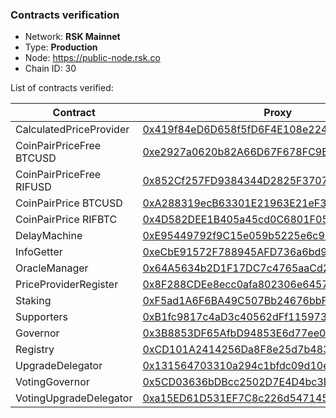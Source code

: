 ### Contracts verification

* Network: **RSK Mainnet**
* Type: **Production**
* Node: https://public-node.rsk.co
* Chain ID: 30

List of contracts verified:

| Contract                 | Proxy                                                                                                                                                   | Implementation                                                                                                                                          |
|--------------------------|---------------------------------------------------------------------------------------------------------------------------------------------------------|---------------------------------------------------------------------------------------------------------------------------------------------------------|
| CalculatedPriceProvider  | [0x419f84eD6D658f5fD6F4E108e224C77F0CA328c4](https://explorer.rsk.co/address/0x419f84eD6D658f5fD6F4E108e224C77F0CA328c4?__tab=transactions&__ctab=Code) | [0xC1A86FAF36Cd3C934a892e033e6a306fF29d8Fc8](https://explorer.rsk.co/address/0xC1A86FAF36Cd3C934a892e033e6a306fF29d8Fc8?__tab=transactions&__ctab=Code) |
| CoinPairPriceFree BTCUSD | [0xe2927a0620b82A66D67F678FC9B826b0E01b1BFd](https://explorer.rsk.co/address/0xe2927a0620b82A66D67F678FC9B826b0E01b1BFd?__tab=transactions&__ctab=Code) | [0xa7E86Af8eb19E3DAB8e7353cB27D286372AaC87d](https://explorer.rsk.co/address/0xa7E86Af8eb19E3DAB8e7353cB27D286372AaC87d?__tab=transactions&__ctab=Code) |
| CoinPairPriceFree RIFUSD | [0x852Cf257FD9384344D2825F3707283620C066092](https://explorer.rsk.co/address/0x852Cf257FD9384344D2825F3707283620C066092?__tab=transactions&__ctab=Code) | [0xe1c2205dC6429512e88859114392540CC802DaE2](https://explorer.rsk.co/address/0xe1c2205dC6429512e88859114392540CC802DaE2?__tab=transactions&__ctab=Code) |
| CoinPairPrice BTCUSD     | [0xA288319ecB63301E21963E21eF3Ca8Fb720D2672](https://explorer.rsk.co/address/0xA288319ecB63301E21963E21eF3Ca8Fb720D2672?__tab=transactions&__ctab=Code) | [0x37ff40ec727349d478d2715aE58097f218F7e03F](https://explorer.rsk.co/address/0x37ff40ec727349d478d2715aE58097f218F7e03F?__tab=transactions&__ctab=Code) |
| CoinPairPrice RIFBTC     | [0x4D582DEE1B405a45cd0C6801F0575560ad3F98d0](https://explorer.rsk.co/address/0x4D582DEE1B405a45cd0C6801F0575560ad3F98d0?__tab=transactions&__ctab=Code) | [0x37ff40ec727349d478d2715aE58097f218F7e03F](https://explorer.rsk.co/address/0x37ff40ec727349d478d2715aE58097f218F7e03F?__tab=transactions&__ctab=Code) |
| DelayMachine             | [0xE95449792f9C15e059b5225e6c9Ec9A5Aa12A828](https://explorer.rsk.co/address/0xE95449792f9C15e059b5225e6c9Ec9A5Aa12A828?__tab=transactions&__ctab=Code) | [0xA330a7a3B439a139315F0C90819B04E6716ABE12](https://explorer.rsk.co/address/0xA330a7a3B439a139315F0C90819B04E6716ABE12?__tab=transactions&__ctab=Code) |
| InfoGetter               | [0xeCbE91572F788945AFD736a6bd9DDbe885E689d7](https://explorer.rsk.co/address/0xeCbE91572F788945AFD736a6bd9DDbe885E689d7?__tab=transactions&__ctab=Code) | [0xC29B770EBfB59C297b49d8DB1B0FccD649ef359b](https://explorer.rsk.co/address/0xC29B770EBfB59C297b49d8DB1B0FccD649ef359b?__tab=transactions&__ctab=Code) |
| OracleManager            | [0x64A5634b2D1F17DC7c4765aaCd222F8E9eB7712C](https://explorer.rsk.co/address/0x64A5634b2D1F17DC7c4765aaCd222F8E9eB7712C?__tab=transactions&__ctab=Code) | [0x06278f0B03C5dcD2cA701De4ddBDf3f5c7C8c783](https://explorer.rsk.co/address/0x06278f0B03C5dcD2cA701De4ddBDf3f5c7C8c783?__tab=transactions&__ctab=Code) |
| PriceProviderRegister    | [0x8F288CDEe8ecc0afa802306e6457f2060aFf7872](https://explorer.rsk.co/address/0x8F288CDEe8ecc0afa802306e6457f2060aFf7872?__tab=transactions&__ctab=Code) | [0x5623Fa6CF3681ccB18E45aB53B30bE4EA2d5AC34](https://explorer.rsk.co/address/0x5623Fa6CF3681ccB18E45aB53B30bE4EA2d5AC34?__tab=transactions&__ctab=Code) |
| Staking                  | [0xF5ad1A6F6BA49C507Bb24676bbF80b8ed19B694c](https://explorer.rsk.co/address/0xF5ad1A6F6BA49C507Bb24676bbF80b8ed19B694c?__tab=transactions&__ctab=Code) | [0x86F75dCc735D139BeCA7bEBB8Ab9ddA3d52204b5](https://explorer.rsk.co/address/0x86F75dCc735D139BeCA7bEBB8Ab9ddA3d52204b5?__tab=transactions&__ctab=Code) |
| Supporters               | [0xB1fc9817c4aD3c40562dFf1159732D657831558A](https://explorer.rsk.co/address/0xB1fc9817c4aD3c40562dFf1159732D657831558A?__tab=transactions&__ctab=Code) | [0xA33248E7717101D9e93F26019E4363944d541296](https://explorer.rsk.co/address/0xA33248E7717101D9e93F26019E4363944d541296?__tab=transactions&__ctab=Code) |
| Governor                 | [0x3B8853DF65AfbD94853E6d77ee0aB5590f41bB08](https://explorer.rsk.co/address/0x3B8853DF65AfbD94853E6d77ee0aB5590f41bB08?__tab=transactions&__ctab=Code) | [0x6F5fF3C5E5cA6B2BB201014b534e1ABf2083B7b9](https://explorer.rsk.co/address/0x6F5fF3C5E5cA6B2BB201014b534e1ABf2083B7b9?__tab=transactions&__ctab=Code) |
| Registry                 | [0xCD101A2414256Da8F8e25d7b483b3cF639A71683](https://explorer.rsk.co/address/0xCD101A2414256Da8F8e25d7b483b3cF639A71683?__tab=transactions&__ctab=Code) | [0x90DbA8016b5E37Ec4cB70eA7f8171417E5Aab56a](https://explorer.rsk.co/address/0x90DbA8016b5E37Ec4cB70eA7f8171417E5Aab56a?__tab=transactions&__ctab=Code) |
| UpgradeDelegator         | [0x131564703310a294c1bfdc09d10ec0659f18e253](https://explorer.rsk.co/address/0x131564703310a294c1bfdc09d10ec0659f18e253?__tab=transactions&__ctab=Code) | [0x6D1cCA35Aa431F2AF0f0F2b9050c582B823ac731](https://explorer.rsk.co/address/0x6D1cCA35Aa431F2AF0f0F2b9050c582B823ac731?__tab=transactions&__ctab=Code) |
| VotingGovernor           | [0x5CD03636bDBcc2502D7E4D4bc3D3fED54AF4Ef5b](https://explorer.rsk.co/address/0x5CD03636bDBcc2502D7E4D4bc3D3fED54AF4Ef5b?__tab=transactions&__ctab=Code) | [0x6F5fF3C5E5cA6B2BB201014b534e1ABf2083B7b9](https://explorer.rsk.co/address/0x6F5fF3C5E5cA6B2BB201014b534e1ABf2083B7b9?__tab=transactions&__ctab=Code) |
| VotingUpgradeDelegator   | [0xa15ED61D531EF7C8c226d547145f626c5b190B8B](https://explorer.rsk.co/address/0xa15ED61D531EF7C8c226d547145f626c5b190B8B?__tab=transactions&__ctab=Code) | [0x6D1cCA35Aa431F2AF0f0F2b9050c582B823ac731](https://explorer.rsk.co/address/0x6D1cCA35Aa431F2AF0f0F2b9050c582B823ac731?__tab=transactions&__ctab=Code) |

